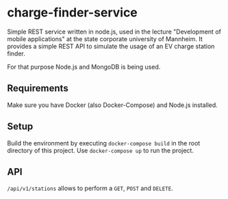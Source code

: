 # charge-finder-service
Simple REST service written in node.js, used in the lecture "Development of mobile applications" at the state corporate university of Mannheim. It provides a simple REST API to simulate the usage of an EV charge station finder.  

For that purpose Node.js and MongoDB is being used.  

## Requirements
Make sure you have Docker (also Docker-Compose) and Node.js installed. 

## Setup 
Build the environment by executing `docker-compose build` in the root directory of this project. Use `docker-compose up` to run the project. 

## API 
`/api/v1/stations` allows to perform a `GET`, `POST` and `DELETE`. 
